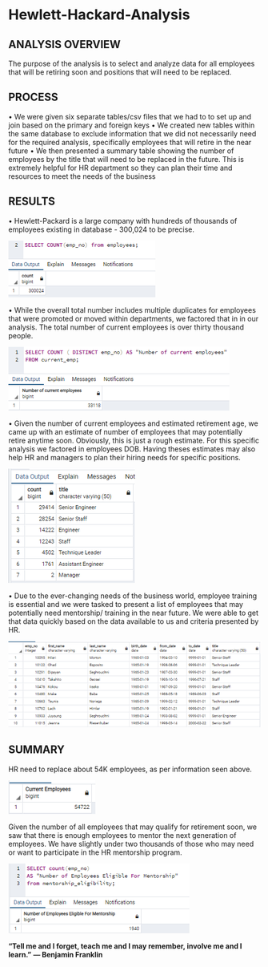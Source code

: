 # Hewlett-Hackard-Analysis


## ANALYSIS OVERVIEW
The purpose of the analysis is to select and analyze data for all employees that will be retiring soon and positions that will need to be replaced.


## PROCESS
•	We were given six separate tables/csv files that we had to to set up and join based on the primary and foreign keys
•	We created new tables within the same database to exclude information that we did not necessarily need for the required analysis, specifically employees that will retire in the near future
•	We then presented a summary table showing the number of employees by the title that will need to be replaced in the future. This is extremely helpful for HR department so they can plan their time and resources to meet the needs of the business


## RESULTS

•	Hewlett-Packard is a large company with hundreds of thousands of employees existing in database - 300,024 to be precise. 

![ALL DATABASE ENTRIES](https://github.com/jojobear2020/Hewlett-Hackard-Analysis/blob/master/Images/total_emp_numbers_all.PNG)

•	While the overall total number includes multiple duplicates for employees that were promoted or moved within departments, we factored that in in our analysis. The total number of current employees is over thirty thousand people.

![](https://github.com/jojobear2020/Hewlett-Hackard-Analysis/blob/master/Images/total_emp_numbers_current_v3.PNG)

•	Given the number of current employees and estimated retirement age, we came up with an estimate of number of employees that may potentially retire anytime soon. Obviously, this is just a rough estimate.  For this specific analysis we factored in employees DOB. Having theses estimates may also help HR and managers to plan their hiring needs for specific positions. 

![](https://github.com/jojobear2020/Hewlett-Hackard-Analysis/blob/master/Images/retiring_titles_results.PNG)

•	Due to the ever-changing needs of the business world, employee training is essential and we were tasked to present a list of employees that may potentially need mentorship/ training in the near future. We were able to get that data quickly based on the data available to us and criteria presented by HR.

![](https://github.com/jojobear2020/Hewlett-Hackard-Analysis/blob/master/Images/mentorship_eligibility_results.PNG)

## SUMMARY
HR need to replace about 54K employees, as per information seen above.

![](https://github.com/jojobear2020/Hewlett-Hackard-Analysis/blob/master/Images/total_emp_numbers_retiring%20(2).PNG)

Given the number of all employees that may qualify for retirement soon, we saw that there is enough employees to mentor the next generation of employees. We have slightly under two thousands of those who may need or want to participate in the HR mentorship program. 

![](https://github.com/jojobear2020/Hewlett-Hackard-Analysis/blob/master/Images/mentorship_eligibility_total_count.PNG)


**“Tell me and I forget, teach me and I may remember, involve me and I learn.”**
**― Benjamin Franklin**
